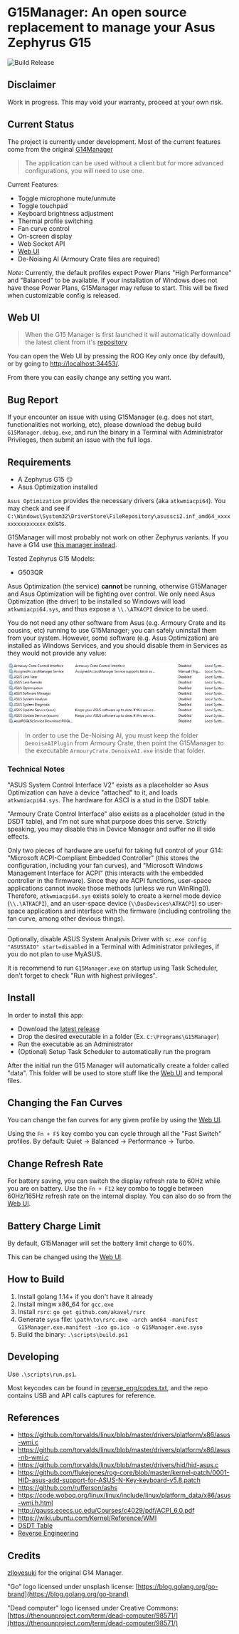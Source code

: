 # G15Manager: An open source replacement to manage your Asus Zephyrus G15

![Build Release](https://github.com/NeilSeligmann/G15Manager/actions/workflows/release.yml/badge.svg)

## Disclaimer

Work in progress. This may void your warranty, proceed at your own risk.

## Current Status
The project is currently under development.
Most of the current features come from the original [G14Manager](https://github.com/zllovesuki/G14Manager)

> The application can be used without a client but for more advanced configurations, you will need to use one.

Current Features:
- Toggle microphone mute/unmute
- Toggle touchpad
- Keyboard brightness adjustment
- Thermal profile switching
- Fan curve control
- On-screen display
- Web Socket API
- [Web UI](https://github.com/NeilSeligmann/G15Manager-client)
- De-Noising AI (Armoury Crate files are required)

_Note_: Currently, the default profiles expect Power Plans "High Performance" and "Balanced" to be available. If your installation of Windows does not have those Power Plans, G15Manager may refuse to start. This will be fixed when customizable config is released.

## Web UI
> When the G15 Manager is first launched it will automatically download the latest client from it's [repository](https://github.com/NeilSeligmann/G15Manager-client)

You can open the Web UI by pressing the ROG Key only once (by default), or by going to [http://localhost:34453/](http://localhost:34453/).

From there you can easily change any setting you want.


## Bug Report

If your encounter an issue with using G15Manager (e.g. does not start, functionalities not working, etc), please download the debug build `G15Manager.debug.exe`, and run the binary in a Terminal with Administrator Privileges, then submit an issue with the full logs.

## Requirements

- A Zephyrus G15 😏
- Asus Optimization installed

``Asus Optimization`` provides the necessary drivers (aka `atkwmiacpi64`). You may check and see if `C:\Windows\System32\DriverStore\FileRepository\asussci2.inf_amd64_xxxxxxxxxxxxxxxx` exists.

G15Manager will most probably not work on other Zephyrus variants. If you have a G14 use [this manager instead](https://github.com/zllovesuki/G15Manager).

Tested Zephyrus G15 Models:
- G503QR

Asus Optimization (the service) **cannot** be running, otherwise G15Manager and Asus Optimization will be fighting over control. We only need Asus Optimization (the driver) to be installed so Windows will load `atkwmiacpi64.sys`, and thus expose a `\\.\ATKACPI` device to be used.

You do not need any other software from Asus (e.g. Armoury Crate and its cousins, etc) running to use G15Manager; you can safely uninstall them from your system. However, some software (e.g. Asus Optimization) are installed as Windows Services, and you should disable them in Services as they would not provide any value:

![Running Services](images/services.png)

>In order to use the De-Noising AI, you must keep the folder ``DenoiseAIPlugin`` from Armoury Crate, then point the G15Manager to the executable ``ArmouryCrate.DenoiseAI.exe`` inside that folder.

### Technical Notes

"ASUS System Control Interface V2" exists as a placeholder so Asus Optimization can have a device "attached" to it, and loads `atkwmiacpi64.sys`. The hardware for ASCI is a stud in the DSDT table.

"Armoury Crate Control Interface" also exists as a placeholder (stud in the DSDT table), and I'm not sure what purpose does this serve. Strictly speaking, you may disable this in Device Manager and suffer no ill side effects.

Only two pieces of hardware are useful for taking full control of your G14: "Microsoft ACPI-Compliant Embedded Controller" (this stores the configuration, including your fan curves), and "Microsoft Windows Management Interface for ACPI" (this interacts with the embedded controller in the firmware). Since they are ACPI functions, user-space applications cannot invoke those methods (unless we run WinRing0). Therefore, `atkwmiacpi64.sys` exists solely to create a kernel mode device (`\\.\ATKACPI`), and an user-space device (`\\DosDevices\ATKACPI`) so user-space applications and interface with the firmware (including controlling the fan curve, among other devious things).

---

Optionally, disable ASUS System Analysis Driver with `sc.exe config "ASUSSAIO" start=disabled` in a Terminal with Administrator privileges, if you do not plan to use MyASUS.

It is recommend to run `G15Manager.exe` on startup using Task Scheduler, don't forget to check "Run with highest privileges".

## Install
In order to install this app:
- Download the [latest release](https://github.com/NeilSeligmann/G15Manager/releases/latest)
- Drop the desired executable in a folder (Ex. `C:\Programs\G15Manager`)
- Run the executable as an Administrator
- (Optional) Setup Task Scheduler to automatically run the program

After the initial run the G15 Manager will automatically create a folder called "data". This folder will be used to store stuff like the [Web UI](#web-ui) and temporal files.


## Changing the Fan Curves

You can change the fan curves for any given profile by using the [Web UI](#web-ui).

Using the `Fn + F5` key combo you can cycle through all the "Fast Switch" profiles. By default: Quiet -> Balanced -> Performance -> Turbo.

## Change Refresh Rate

For battery saving, you can switch the display refresh rate to 60Hz while you are on battery. Use the `Fn + F12` key combo to toggle between 60Hz/165Hz refresh rate on the internal display. You can also do so from the [Web UI](#web-ui).

<!-- ## Automatic Thermal Profile Switching

For the initial release, it is hardcoded to be:

- On power adapter plugged in: "Performance" Profile (with "High Performance" Power Plan)
- On power adapter unplugged: "Balanced" Profile (With "Balanced" Power Plan)

There is a 5 seconds delay before changing the profile upon power source changes.

To enable this feature, pass `-autoThermal` flag to enable it:

```
.\G15Manager.exe -autoThermal
``` -->

## Battery Charge Limit

By default, G15Manager will set the battery limit charge to 60%.

This can be changed using the [Web UI](#web-ui).

## How to Build

1. Install golang 1.14+ if you don't have it already
2. Install mingw x86_64 for `gcc.exe`
2. Install `rsrc`: `go get github.com/akavel/rsrc`
3. Generate `syso` file: `\path\to\rsrc.exe -arch amd64 -manifest G15Manager.exe.manifest -ico go.ico -o G15Manager.exe.syso`
4. Build the binary: `.\scripts\build.ps1`

## Developing

Use `.\scripts\run.ps1`.

Most keycodes can be found in [reverse_eng/codes.txt](https://github.com/zllovesuki/reverse_engineering/blob/master/G14/codes.txt), and the repo contains USB and API calls captures for reference.

## References

- https://github.com/torvalds/linux/blob/master/drivers/platform/x86/asus-wmi.c
- https://github.com/torvalds/linux/blob/master/drivers/platform/x86/asus-nb-wmi.c
- https://github.com/torvalds/linux/blob/master/drivers/hid/hid-asus.c
- https://github.com/flukejones/rog-core/blob/master/kernel-patch/0001-HID-asus-add-support-for-ASUS-N-Key-keyboard-v5.8.patch
- https://github.com/rufferson/ashs
- https://code.woboq.org/linux/linux/include/linux/platform_data/x86/asus-wmi.h.html
- http://gauss.ececs.uc.edu/Courses/c4029/pdf/ACPI_6.0.pdf
- https://wiki.ubuntu.com/Kernel/Reference/WMI
- [DSDT Table](https://github.com/zllovesuki/reverse_engineering/blob/master/G14/g14-dsdt.dsl)
- [Reverse Engineering](https://github.com/zllovesuki/reverse_engineering/tree/master/G14)

## Credits
[zllovesuki](https://github.com/zllovesuki) for the original G14 Manager.

"Go" logo licensed under unsplash license: [https://blog.golang.org/go-brand](https://blog.golang.org/go-brand)

"Dead computer" logo licensed under Creative Commons: [https://thenounproject.com/term/dead-computer/98571/](https://thenounproject.com/term/dead-computer/98571/)
